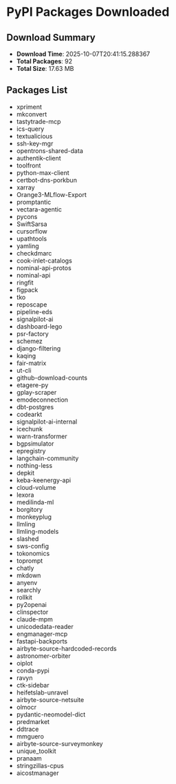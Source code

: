# PyPI Packages Downloaded

## Download Summary
- **Download Time**: 2025-10-07T20:41:15.288367
- **Total Packages**: 92
- **Total Size**: 17.63 MB

## Packages List
- xpriment
- mkconvert
- tastytrade-mcp
- ics-query
- textualicious
- ssh-key-mgr
- opentrons-shared-data
- authentik-client
- toolfront
- python-max-client
- certbot-dns-porkbun
- xarray
- Orange3-MLflow-Export
- promptantic
- vectara-agentic
- pycons
- SwiftSarsa
- cursorflow
- upathtools
- yamling
- checkdmarc
- cook-inlet-catalogs
- nominal-api-protos
- nominal-api
- ringfit
- figpack
- tko
- reposcape
- pipeline-eds
- signalpilot-ai
- dashboard-lego
- psr-factory
- schemez
- django-filtering
- kaqing
- fair-matrix
- ut-cli
- github-download-counts
- etagere-py
- gplay-scraper
- emodeconnection
- dbt-postgres
- codearkt
- signalpilot-ai-internal
- icechunk
- warn-transformer
- bgpsimulator
- epregistry
- langchain-community
- nothing-less
- depkit
- keba-keenergy-api
- cloud-volume
- lexora
- medilinda-ml
- borgitory
- monkeyplug
- llmling
- llmling-models
- slashed
- sws-config
- tokonomics
- toprompt
- chatly
- mkdown
- anyenv
- searchly
- rollkit
- py2openai
- clinspector
- claude-mpm
- unicodedata-reader
- engmanager-mcp
- fastapi-backports
- airbyte-source-hardcoded-records
- astronomer-orbiter
- oiplot
- conda-pypi
- ravyn
- ctk-sidebar
- heifetslab-unravel
- airbyte-source-netsuite
- olmocr
- pydantic-neomodel-dict
- predmarket
- ddtrace
- mmguero
- airbyte-source-surveymonkey
- unique_toolkit
- pranaam
- stringzillas-cpus
- aicostmanager

